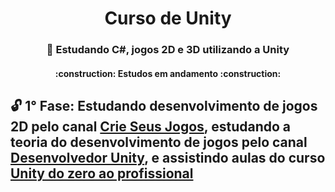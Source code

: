 <h1 align="center"> Curso de Unity </h1>

<h3 align="center"> 🥇 Estudando C#, jogos 2D e 3D utilizando a Unity </h3>
           
<h4 align="center"> 
    :construction:  Estudos em andamento  :construction:
</h4>

## 🔓 1° Fase: Estudando desenvolvimento de jogos 2D pelo canal [Crie Seus Jogos](https://www.youtube.com/@CrieSeusJogos), estudando a teoria do desenvolvimento de jogos pelo canal [Desenvolvedor Unity](https://www.youtube.com/@DesenvolvedorUnity), e assistindo aulas do curso [Unity do zero ao profissional](https://cursos.dankicode.com/unity-zero-ao-profissional)
